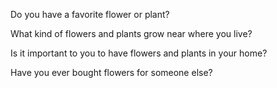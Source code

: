 
Do you have a favorite flower or plant?

What kind of flowers and plants grow near where you live?

Is it important to you to have flowers and plants in your home?

Have you ever bought flowers for someone else?